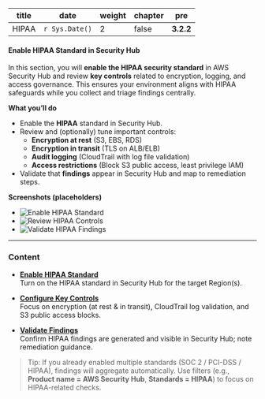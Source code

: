 | title   | date            | weight | chapter | pre              |
|---------|-----------------|--------|---------|------------------|
| HIPAA   | `r Sys.Date()`  | 2      | false   | <b> 3.2.2 </b>   |

#### Enable HIPAA Standard in Security Hub

In this section, you will **enable the HIPAA security standard** in AWS Security Hub and review **key controls** related to encryption, logging, and access governance. This ensures your environment aligns with HIPAA safeguards while you collect and triage findings centrally.

**What you’ll do**
- Enable the **HIPAA** standard in Security Hub.
- Review and (optionally) tune important controls:
  - **Encryption at rest** (S3, EBS, RDS)
  - **Encryption in transit** (TLS on ALB/ELB)
  - **Audit logging** (CloudTrail with log file validation)
  - **Access restrictions** (Block S3 public access, least privilege IAM)
- Validate that **findings** appear in Security Hub and map to remediation steps.

**Screenshots (placeholders)**
- ![Enable HIPAA Standard](/images/3.2.2-hipaa-enable.png)
- ![Review HIPAA Controls](/images/3.2.2-hipaa-controls.png)
- ![Validate HIPAA Findings](/images/3.2.2-hipaa-findings.png)

---

### Content

- **[Enable HIPAA Standard](./3.2.2.1-enable-hipaa/)**  
  Turn on the HIPAA standard in Security Hub for the target Region(s).

- **[Configure Key Controls](./3.2.2.2-configure-controls/)**  
  Focus on encryption (at rest & in transit), CloudTrail log validation, and S3 public access blocks.

- **[Validate Findings](./3.2.2.3-validate-findings/)**  
  Confirm HIPAA findings are generated and visible in Security Hub; note remediation guidance.

> Tip: If you already enabled multiple standards (SOC 2 / PCI-DSS / HIPAA), findings will aggregate automatically. Use filters (e.g., **Product name = AWS Security Hub**, **Standards = HIPAA**) to focus on HIPAA-related checks.
